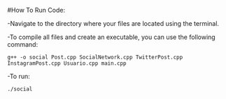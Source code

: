 #How To Run Code:

-Navigate to the directory where your files are located using the terminal.

-To compile all files and create an executable, you can use the following command:

`g++ -o social Post.cpp SocialNetwork.cpp TwitterPost.cpp InstagramPost.cpp Usuario.cpp main.cpp`

-To run:

`./social`